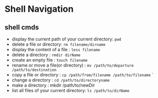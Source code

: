 # Shell Navigation
## shell cmds
* display the current path of your current directory: ``` pwd ```
* delete a file or directory: ``` rm filename/dirname ```
* display the content of a file : ``` less filename    ```
* delete a directory : ``` rmdir dirName  ```
* create an empty file :  ``` touch filename ```
* rename or move a file(or directory) : ``` mv /path/to/departure /path/to/destination ```
* copy a file or directory : ``` cp /path/from/filename /path/to/filename ```      `
* change a directory : ``` cd /path/to/directoryname ```
* make a directory : mkdir /path/to/newDir
* list all files of your current directory: ``` ls /path/to/dirName ```
